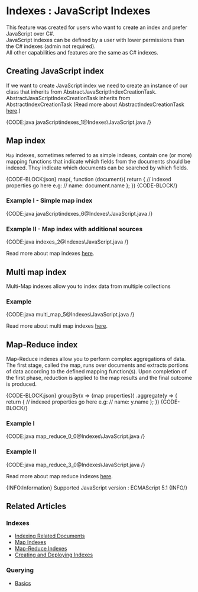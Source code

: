 # Indexes : JavaScript Indexes

This feature was created for users who want to create an index and prefer JavaScript over C#.   
JavaScript indexes can be defined by a user with lower permissions than the C# indexes (admin not required).   
All other capabilities and features are the same as C# indexes.   

## Creating  JavaScript index

If we want to create JavaScript index we need to create an instance of our class that inherits 
from AbstractJavaScriptIndexCreationTask.   
AbstractJavaScriptIndexCreationTask inherits from AbstractIndexCreationTask 
(Read more about AbstractIndexCreationTask [here](../indexes/creating-and-deploying#Using-AbstractIndexCreationTask).)

{CODE:java javaScriptindexes_1@Indexes\JavaScript.java /}

## Map index

`Map` indexes, sometimes referred to as simple indexes, contain one (or more) mapping functions that indicate which fields from the documents should be indexed. 
They indicate which documents can be searched by which fields.

{CODE-BLOCK:json}
   map(<collection-name>, function (document){
        return {
            // indexed properties go here e.g:
            // name: document.name
        };
    })
{CODE-BLOCK/}

### Example I - Simple map index

{CODE:java javaScriptindexes_6@Indexes\JavaScript.java /}

### Example II - Map index with additional sources

{CODE:java indexes_2@Indexes\JavaScript.java /}

Read more about map indexes [here](../indexes/map-indexes).

## Multi map index

Multi-Map indexes allow you to index data from multiple collections

### Example

{CODE:java multi_map_5@Indexes\JavaScript.java /}

Read more about multi map indexes [here](../indexes/map-reduce-indexes).

## Map-Reduce index
Map-Reduce indexes allow you to perform complex aggregations of data.
The first stage, called the map, runs over documents and extracts portions of data according to the defined mapping function(s).
Upon completion of the first phase, reduction is applied to the map results and the final outcome is produced.

{CODE-BLOCK:json}
   groupBy(x => {map properties})
        .aggregate(y => {
            return {
                // indexed properties go here e.g:
                // name: y.name
            };
        })
{CODE-BLOCK/}

### Example I

{CODE:java map_reduce_0_0@Indexes\JavaScript.java /}

### Example II

{CODE:java map_reduce_3_0@Indexes\JavaScript.java /}

Read more about map reduce indexes [here](../indexes/multi-map-indexes).

{INFO:Information}
Supported JavaScript version : ECMAScript 5.1
{INFO/}

## Related Articles

### Indexes

- [Indexing Related Documents](../indexes/indexing-related-documents)
- [Map Indexes](../indexes/map-indexes)
- [Map-Reduce Indexes](../indexes/map-reduce-indexes)
- [Creating and Deploying Indexes](../indexes/creating-and-deploying)

### Querying
- [Basics](../indexes/querying/basics)
